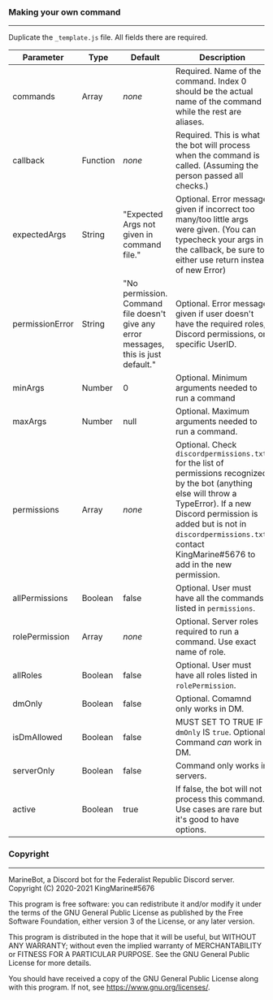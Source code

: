 ### Making your own command
---
Duplicate the `_template.js` file. All fields there are required.

| Parameter | Type | Default | Description |
| ----------- | ----------- | ----------- | ----------- |
| commands | Array | *none* | Required. Name of the command. Index 0 should be the actual name of the command while the rest are aliases. |
| callback | Function | *none* | Required. This is what the bot will process when the command is called. (Assuming the person passed all checks.) |
| expectedArgs | String | "Expected Args not given in command file." | Optional. Error message given if incorrect too many/too little args were given. (You can typecheck your args in the callback, be sure to either use return instead of new Error) |
| permissionError | String | "No permission. Command file doesn't give any error messages, this is just default." | Optional. Error message given if user doesn't have the required roles, Discord permissions, or specific UserID. |
| minArgs | Number | 0 | Optional. Minimum arguments needed to run a command |
| maxArgs | Number | null | Optional. Maximum arguments needed to run a command. |
| permissions | Array | *none* | Optional. Check `discordpermissions.txt` for the list of permissions recognized by the bot (anything else will throw a TypeError). If a new Discord permission is added but is not in `discordpermissions.txt`, contact KingMarine#5676 to add in the new permission. |
| allPermissions | Boolean | false | Optional. User must have all the commands listed in `permissions`. |
| rolePermission | Array | *none* | Optional. Server roles required to run a command. Use exact name of role. |
| allRoles | Boolean | false | Optional. User must have all roles listed in `rolePermission`. |
| dmOnly | Boolean | false | Optional. Comamnd only works in DM. |
| isDmAllowed | Boolean | false | MUST SET TO TRUE IF `dmOnly` IS `true`. Optional. Command *can* work in DM. |
| serverOnly | Boolean | false | Command only works in servers. |
| active | Boolean | true | If false, the bot will not process this command. Use cases are rare but it's good to have options. |

### Copyright
---
MarineBot, a Discord bot for the Federalist Republic Discord server.
Copyright (C) 2020-2021  KingMarine#5676

This program is free software: you can redistribute it and/or modify
it under the terms of the GNU General Public License as published by
the Free Software Foundation, either version 3 of the License, or
any later version.

This program is distributed in the hope that it will be useful,
but WITHOUT ANY WARRANTY; without even the implied warranty of
MERCHANTABILITY or FITNESS FOR A PARTICULAR PURPOSE.  See the
GNU General Public License for more details.

You should have received a copy of the GNU General Public License
along with this program.  If not, see <https://www.gnu.org/licenses/>.